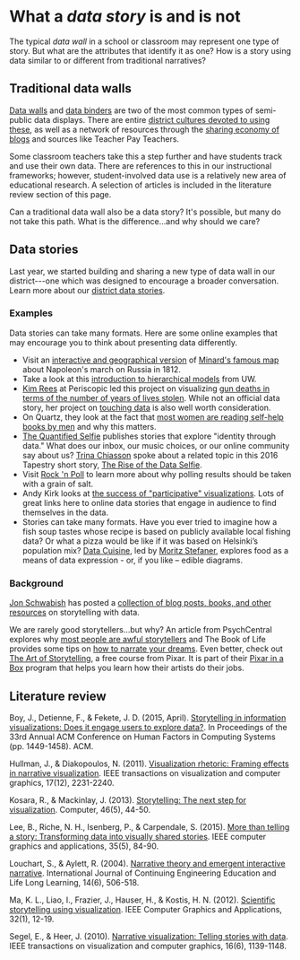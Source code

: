 # What a *data story* is and is not #

The typical *data wall* in a school or classroom may represent one type of story. But what are the attributes that identify it as one? How is a story using data similar to or different from traditional narratives? 

## Traditional data walls ##
[Data walls](https://twitter.com/search?q=%23datawall&src=typd) and [data binders](https://twitter.com/search?q=data%20binder&src=typd) are two of the most common types of semi-public data displays. There are entire [district cultures devoted to using these](http://qualitycommunityschools.weebly.com/data-walls.html), as well as a network of resources through the [sharing economy of blogs](http://www.thecurriculumcorner.com/thecurriculumcorner123/2014/07/student-data-binder/) and sources like Teacher Pay Teachers. 

Some classroom teachers take this a step further and have students track and use their own data. There are references to this in our instructional frameworks; however, student-involved data use is a relatively new area of educational research. A selection of articles is included in the literature review section of this page. 

Can a traditional data wall also be a data story? It's possible, but many do not take this path. What is the difference...and why should we care?

## Data stories ##
Last year, we started building and sharing a new type of data wall in our district---one which was designed to encourage a broader conversation. Learn more about our [district data stories](https://www.tumwater.k12.wa.us/Page/7852).

### Examples ###
Data stories can take many formats. Here are some online examples that may encourage you to think about presenting data differently.
* Visit an [interactive and geographical version](https://1812.tass.ru/en#) of [Minard's famous map](https://en.wikipedia.org/wiki/Charles_Joseph_Minard) about Napoleon's march on Russia in 1812.
* Take a look at this [introduction to hierarchical models](http://mfviz.com/hierarchical-models/) from UW.
* [Kim Rees](https://twitter.com/krees) at Periscopic led this project on visualizing [gun deaths in terms of the number of years of lives stolen](http://guns.periscopic.com/). While not an official data story, her project on [touching data](http://www.periscopic.com/news/touching-data) is also well worth consideration.
* On Quartz, they look at the fact that [most women are reading self-help books by men](https://qz.com/1106341/most-women-reading-self-help-books-are-getting-advice-from-men/) and why this matters.
* [The Quantified Selfie](http://quantifiedselfie.us/) publishes stories that explore "identity through data." What does our inbox, our music choices, or our online community say about us? [Trina Chiasson](https://twitter.com/trinachi) spoke about a related topic in this 2016 Tapestry short story, [The Rise of the Data Selfie](https://www.youtube.com/watch?v=sK4RDO3wPCg).
* Visit [Rock 'n Poll](http://rocknpoll.graphics/) to learn more about why polling results should be taken with a grain of salt.
* Andy Kirk looks at [the success of "participative" visualizations](http://www.visualisingdata.com/2014/02/the-success-of-participative-visualisations/). Lots of great links here to online data stories that engage in audience to find themselves in the data.
* Stories can take many formats. Have you ever tried to imagine how a fish soup tastes whose recipe is based on publicly available local fishing data? Or what a pizza would be like if it was based on Helsinki’s population mix? [Data Cuisine](http://data-cuisine.net/), led by [Moritz Stefaner](https://twitter.com/moritz_stefaner), explores food as a means of data expression - or, if you like – edible diagrams.

### Background ###
[Jon Schwabish](https://twitter.com/jschwabish) has posted a [collection of blog posts, books, and other resources](https://policyviz.com/2017/03/24/more-story-references-and-resources/) on storytelling with data.

We are rarely good storytellers...but why? An article from PsychCentral explores why [most people are awful storytellers](https://psychcentral.com/news/2017/02/15/why-most-people-are-awful-storytellers/116460.html) and The Book of Life provides some tips on [how to narrate your dreams](http://www.thebookoflife.org/how-to-narrate-your-dreams/). Even better, check out [The Art of Storytelling](https://www.khanacademy.org/partner-content/pixar/storytelling), a free course from Pixar. It is part of their [Pixar in a Box](https://www.khanacademy.org/partner-content/pixar) program that helps you learn how their artists do their jobs.

## Literature review ##
Boy, J., Detienne, F., & Fekete, J. D. (2015, April). [Storytelling in information visualizations: Does it engage users to explore data?](http://www.cs.tufts.edu/comp/250VIS/papers/CHI2015-Storytelling.pdf). In Proceedings of the 33rd Annual ACM Conference on Human Factors in Computing Systems (pp. 1449-1458). ACM.

Hullman, J., & Diakopoulos, N. (2011). [Visualization rhetoric: Framing effects in narrative visualization](http://faculty.washington.edu/jhullman/vis_rhetoric.pdf). IEEE transactions on visualization and computer graphics, 17(12), 2231-2240.

Kosara, R., & Mackinlay, J. (2013). [Storytelling: The next step for visualization](http://dataplusscience.com/files/Kosara_Computer_2013.pdf). Computer, 46(5), 44-50.

Lee, B., Riche, N. H., Isenberg, P., & Carpendale, S. (2015). [More than telling a story: Transforming data into visually shared stories](https://hal.inria.fr/hal-01158445/document). IEEE computer graphics and applications, 35(5), 84-90.

Louchart, S., & Aylett, R. (2004). [Narrative theory and emergent interactive narrative](https://s3.amazonaws.com/academia.edu.documents/2727972/2g5a3wt0lcxskfr.pdf?AWSAccessKeyId=AKIAIWOWYYGZ2Y53UL3A&Expires=1509729986&Signature=YGHmyxGvdRLrM0y956F4b3vKmAs%3D&response-content-disposition=inline%3B%20filename%3DNarrative_theory_and_emergent_interactiv.pdf). International Journal of Continuing Engineering Education and Life Long Learning, 14(6), 506-518.

Ma, K. L., Liao, I., Frazier, J., Hauser, H., & Kostis, H. N. (2012). [Scientific storytelling using visualization](http://vis.cs.ucdavis.edu/papers/Scientific_Storytelling_CGA.pdf). IEEE Computer Graphics and Applications, 32(1), 12-19.

Segel, E., & Heer, J. (2010). [Narrative visualization: Telling stories with data](https://egerber.mech.northwestern.edu/wp-content/uploads/2015/02/Narrative_Visualization.pdf). IEEE transactions on visualization and computer graphics, 16(6), 1139-1148.
